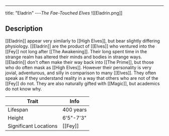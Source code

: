 ---
title: "Eladrin"
---*The Fae-Touched Elves*
![[Eladrin.png]]

## Description
[[Eladrin]] appear very similarly to [[High Elves]], but bear slightly differing physiology. [[Eladrin]] are the product of [[Elves]] who ventured into the [[Fey]] not long after [[The Awakening]]. Their long spent time in the strange realm has altered their minds and bodies in strange ways. [[Eladrin]] don't often make their way back into [[The Prime]], but those who do often mask as [[High Elves]]. However their personality is very jovial, adventurous, and silly in comparison to many [[Elves]]. They often speak as if they understand reality in a way that others who are not of the [[Fey]] do not. They are also naturally gifted with [[Magic]], but academics do not know why.

| Trait | Info |
| --- | --- |
| Lifespan | 400 years |
| Height | 6'5"-7'3" |
| Significant Locations | [[Fey]] |
